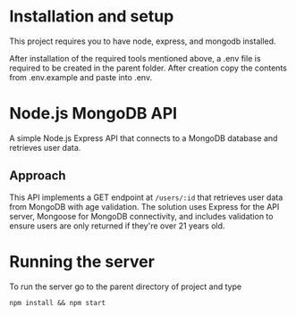 # Installation and setup

This project requires you to have node, express, and mongodb installed.

After installation of the required tools mentioned above, a .env file is required to be created in the parent folder. After creation copy the contents from .env.example and paste into .env.



# Node.js MongoDB API

A simple Node.js Express API that connects to a MongoDB database and retrieves user data.

## Approach

This API implements a GET endpoint at `/users/:id` that retrieves user data from MongoDB with age validation. The solution uses Express for the API server, Mongoose for MongoDB connectivity, and includes validation to ensure users are only returned if they're over 21 years old.

# Running the server

To run the server go to the parent directory of project and type
```
npm install && npm start
```


